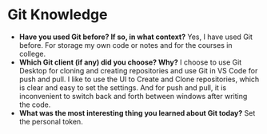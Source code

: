 # Git Knowledge

- **Have you used Git before? If so, in what context?**
  Yes, I have used Git before.
  For storage my own code or notes and for the courses in college.
- **Which Git client (if any) did you choose? Why?**
  I choose to use Git Desktop for cloning and creating repositories and use Git in VS Code for push and pull.
  I like to use the UI to Create and Clone repositories, which is clear and easy to set the settings. And for push and pull, it is inconvenient to switch back and forth between windows after writing the code.
- **What was the most interesting thing you learned about Git today?**
  Set the personal token.
